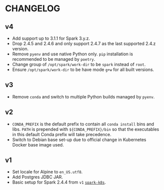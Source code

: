 # CHANGELOG

## v4

- Add support up to 3.1.1 for Spark 3.y.z.
- Drop 2.4.5 and 2.4.6 and only support 2.4.7 as the last supported 2.4.z version.
- Remove `pyenv` and use native Python only. `pip` installation is recommended
  to be managed by `poetry`.
- Change group of `/opt/spark/work-dir` to be `spark` instead of `root`.
- Ensure `/opt/spark/work-dir` to be have mode `g+w` for all built versions.

## v3

- Remove `conda` and switch to multiple Python builds managed by `pyenv`.

## v2

- `CONDA_PREFIX` is the default prefix to contain all `conda install` bins and
  libs. `PATH` is prepended with `${CONDA_PREFIX}/bin` so that the executables
  in this default Conda prefix will take precedence.
- Switch to Debian base set-up due to official change in Kubernetes Docker base
  image used.

## v1

- Set locale for Alpine to `en_US.utf8`.
- Add Postgres JDBC JAR.
- Basic setup for Spark 2.4.4 from `v1`
  [`spark-k8s`](https://github.com/guangie88/spark-k8s).
